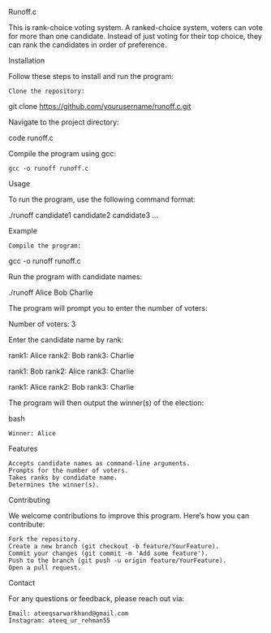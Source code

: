 Runoff.c

This is rank-choice voting system. A ranked-choice system, voters can vote for more than one candidate. Instead of just voting for their top choice, they can rank the candidates in order of preference.

Installation

Follow these steps to install and run the program:

    Clone the repository:


git clone https://github.com/yourusername/runoff.c.git

Navigate to the project directory:

code runoff.c

Compile the program using gcc:

    gcc -o runoff runoff.c

Usage

To run the program, use the following command format:


./runoff candidate1 candidate2 candidate3 ...

Example

    Compile the program:

gcc -o runoff runoff.c

Run the program with candidate names:

./runoff Alice Bob Charlie

The program will prompt you to enter the number of voters:


Number of voters: 3

Enter the candidate name by rank:

rank1: Alice
rank2: Bob
rank3: Charlie

rank1: Bob
rank2: Alice
rank3: Charlie

rank1: Alice
rank2: Bob
rank3: Charlie

The program will then output the winner(s) of the election:

bash

    Winner: Alice

Features

    Accepts candidate names as command-line arguments.
    Prompts for the number of voters.
    Takes ranks by condidate name.
    Determines the winner(s).

Contributing

We welcome contributions to improve this program. Here’s how you can contribute:

    Fork the repository.
    Create a new branch (git checkout -b feature/YourFeature).
    Commit your changes (git commit -m 'Add some feature').
    Push to the branch (git push -u origin feature/YourFeature).
    Open a pull request.

Contact

For any questions or feedback, please reach out via:

    Email: ateeqsarwarkhand@gmail.com
    Instagram: ateeq_ur_rehman55

